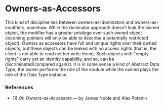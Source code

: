 # Owners-as-Accessors

This kind of discipline lies between owners-as-dominators and
owners-as-modifiers, somehow. While the dominator approach doesn't leak the
owned object, the modifier has a greater privilege over such owned object
(incoming pointers will only be able to describe a potentially restricted
object). Owners as accessors have full and unique rights over their owned
objects, but these objects can be leaked with no access rights (that is, the 
client is not able to read neither write them). Such objects with "empty
rights" carry yet an identity capability, and so, can be
discriminated/compared against. It is in some sense a kind of Abstract Data
Type, the owner performs the role of the module while the owned plays the role
of the Data Type instance.


### References

* [1] _On Owners-as-Accessors_ — by James Noble and Alex Potanin
